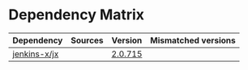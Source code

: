 # Dependency Matrix

Dependency | Sources | Version | Mismatched versions
---------- | ------- | ------- | -------------------
[jenkins-x/jx](https://github.com/jenkins-x/jx.git) |  | [2.0.715](https://github.com/jenkins-x/jx/releases/tag/v2.0.715) | 

